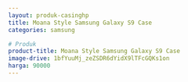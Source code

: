 ```yaml
---
layout: produk-casinghp
title: Moana Style Samsung Galaxy S9 Case
categories: samsung

# Produk
product-title: Moana Style Samsung Galaxy S9 Case
image-drive: 1bfYuuMj_zeZSDR6dYidX9lTFcGQKs1on
harga: 90000
---
```

